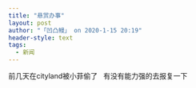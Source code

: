 ```yaml
---
title: "悬赏办事"
layout: post
author: "「凹凸鳗」 on 2020-1-15 20:19"
header-style: text
tags:
  - 新闻
---
```


<head></head>
<body>
  前几天在cityland被小菲偷了&nbsp; &nbsp;有没有能力强的去报复一下
 <br>
</body>


